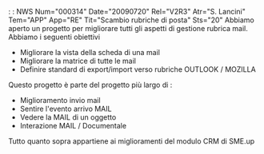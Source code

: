  :  : NWS Num="000314" Date="20090720" Rel="V2R3" Atr="S. Lancini" Tem="APP" App="RE" Tit="Scambio rubriche di posta" Sts="20"
Abbiamo aperto un progetto per migliorare tutti gli aspetti di gestione rubrica mail.
Abbiamo i seguenti obiettivi
- Migliorare la vista della scheda di una mail
- Migliorare la matrice di tutte le mail
- Definire standard di export/import verso rubriche OUTLOOK / MOZILLA

Questo progetto è parte del progetto più largo di : 
- Miglioramento invio mail
- Sentire l'evento arrivo MAIL
- Vedere la MAIL di un oggetto
- Interazione MAIL / Documentale

Tutto quanto sopra appartiene ai miglioramenti del modulo CRM di SME.up 